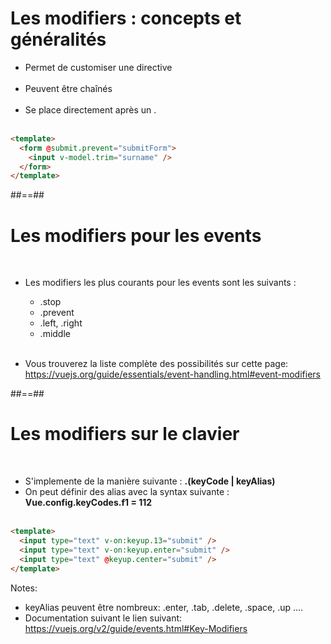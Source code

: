 <!-- .slide: class="sfeir-basic-slide with-code inconsolata" -->
# Les modifiers : concepts et généralités
- Permet de customiser une directive <br/><br/>
- Peuvent être chaînés <br/><br/>
- Se place directement après un .
<br/><br/>

```html
<template>
  <form @submit.prevent="submitForm">
    <input v-model.trim="surname" />
  </form>
</template>
```
<!-- .element: class="big-code"-->

##==##

<!-- .slide -->
# Les modifiers pour les events
<br>

- Les modifiers les plus courants pour les events sont les suivants :
    - .stop
    - .prevent
    - .left, .right
    - .middle<br><br>

- Vous trouverez la liste complète des possibilités sur cette page: https://vuejs.org/guide/essentials/event-handling.html#event-modifiers


##==##

<!-- .slide: class="sfeir-basic-slide with-code inconsolata" -->
# Les modifiers sur le clavier
<br>

- S'implemente de la manière suivante : __.(keyCode | keyAlias)__
- On peut définir des alias avec la syntax suivante : __Vue.config.keyCodes.f1 = 112__
<br/><br/>

```html
<template>
  <input type="text" v-on:keyup.13="submit" />
  <input type="text" v-on:keyup.enter="submit" />
  <input type="text" @keyup.center="submit" />
</template>
```
<!-- .element: class="big-code"-->


Notes:
 - keyAlias peuvent être nombreux: .enter, .tab, .delete, .space, .up ....
 - Documentation suivant le lien suivant: https://vuejs.org/v2/guide/events.html#Key-Modifiers
